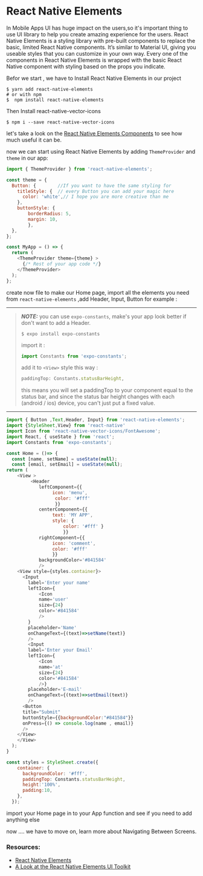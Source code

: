 # React Native Elements
In Mobile Apps UI has huge impact on the users,so it's important thing to use UI library to help you create amazing experience for the users.
 React Native Elements is a styling library with pre-built components to replace the basic, limited React Native components. It’s similar to Material UI, giving you useable styles that you can customize in your own way. Every one of the components in React Native Elements is wrapped with the basic React Native <View /> component with styling based on the props you indicate.

 Befor we start , we have to Install React Native Elements in our project 
 ```
$ yarn add react-native-elements
# or with npm
$  npm install react-native-elements
```
Then Install react-native-vector-icons
```
$ npm i --save react-native-vector-icons
```
let's take a look on the [React Native Elements Components](https://react-native-elements.github.io/react-native-elements/docs/overview) to see how much useful it can be.

now we can start using React Native Elements by adding `ThemeProvider` and `theme` in our app:

```js
import { ThemeProvider } from 'react-native-elements';

const theme = {  
  Button: {        //If you want to have the same styling for 
    titleStyle: {  // every Button you can add your magic here
      color: 'white',// I hope you are more creative than me
    },
    buttonStyle: {
        borderRadius: 5,
        margin: 10,
        },
  },
};

const MyApp = () => {
  return (
    <ThemeProvider theme={theme} >
      {/* Rest of your app code */}
    </ThemeProvider>
  );
};
```



create now file to make our Home page, import all the elements you need from `react-native-elements` ,add Header, Input, Button for example :

---
> **_NOTE:_**
> you can use `expo-constants`, make's your app look better if don't want to add a Header. 
>```console
>$ expo install expo-constants
>```
>import it :
>```js
>import Constants from 'expo-constants';
>```
>add it to  `<View>` style this way :
>```js
>paddingTop: Constants.statusBarHeight,
>```
>this means you will set a paddingTop to your component equal to the status bar, and since the status bar height changes with each (android / ios) device, you can't just put a fixed value. 
>
---

```js
import { Button ,Text,Header, Input} from 'react-native-elements';
import {StyleSheet,View} from 'react-native'
import Icon from 'react-native-vector-icons/FontAwesome';
import React, { useState } from 'react';
import Constants from 'expo-constants';

const Home = ()=> {
  const [name, setName] = useState(null);
  const [email, setEmail] = useState(null);
return (
    <View >
         <Header
            leftComponent={{
                 icon: 'menu',
                  color: '#fff' 
                  }}
            centerComponent={{
                 text: 'MY APP', 
                 style: { 
                     color: '#fff' } 
                     }}
            rightComponent={{
                 icon: 'comment', 
                 color: '#fff' 
                 }}
            backgroundColor='#841584'
            />    
    <View style={styles.container}>  
      <Input
        label='Enter your name'
        leftIcon={
            <Icon
            name='user'
            size={24}
            color='#841584'
            />
        }
        placeholder='Name'
        onChangeText={(text)=>setName(text)}
        />
        <Input
        label='Enter your Email'
        leftIcon={
            <Icon
            name='at'
            size={24}
            color='#841584'
            />}
        placeholder='E-mail'
        onChangeText={(text)=>setEmail(text)}
        />
      <Button
      title="Submit"
      buttonStyle={{backgroundColor:"#841584"}}
      onPress={() => console.log(name , email)}
      />
    </View>
    </View>
  );
}

const styles = StyleSheet.create({
    container: {
      backgroundColor: '#fff',
      paddingTop: Constants.statusBarHeight,
      height:'100%',
      padding:10,
    },
  });

```
import your Home page in to your App function and see if you need to add anything else

now .... we have to move on, learn more about Navigating Between Screens.



 ### Resources:
- [React Native Elements](https://react-native-elements.github.io/react-native-elements/docs/)
- [A Look at the React Native Elements UI Toolkit](https://www.digitalocean.com/community/tutorials/react-react-native-elements)
